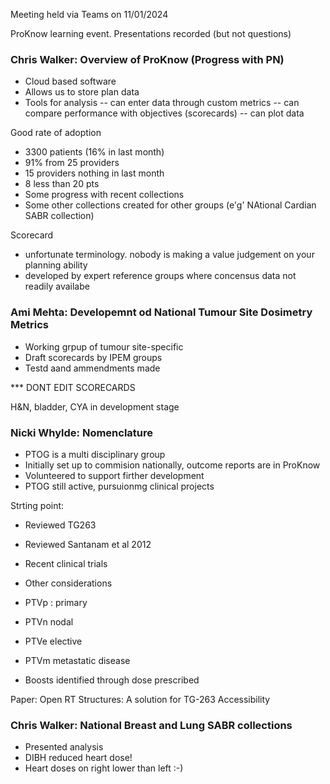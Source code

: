 Meeting held via Teams on 11/01/2024

ProKnow learning event.
Presentations recorded (but not questions)

### Chris Walker: Overview of ProKnow (Progress with PN)

- Cloud based software
- Allows us to store plan data
- Tools for analysis
-- can enter data through custom metrics
-- can compare performance with objectives (scorecards)
-- can plot data

Good rate of adoption
- 3300 patients (16% in last month)
- 91% from 25 providers
- 15 providers nothing in last month
- 8 less than 20 pts
- Some progress with recent collections
- Some other collections created for other groups (e'g' NAtional Cardian SABR collection)

Scorecard
- unfortunate terminology. nobody is making a value judgement on your planning ability
- developed by expert reference groups where concensus data not readily availabe

### Ami Mehta: Developemnt od National Tumour Site Dosimetry Metrics

- Working grpup of tumour site-specific 
- Draft scorecards by IPEM groups
- Testd aand ammendments made

 *** DONT EDIT SCORECARDS

 H&N, bladder, CYA in development stage

 ### Nicki Whylde: Nomenclature

 - PTOG is a multi disciplinary group
 - Initially set up to commision nationally, outcome reports are in ProKnow
 - Volunteered to support firther development
 - PTOG still active, pursuionmg clinical projects

 Strting point:
 - Reviewed TG263
 - Reviewed Santanam et al 2012
- Recent clinical trials
- Other considerations

- PTVp : primary
- PTVn nodal
- PTVe elective
- PTVm metastatic disease

- Boosts identified through dose prescribed

Paper: Open RT Structures: A solution for TG-263 Accessibility

### Chris Walker: National Breast and Lung SABR collections
- Presented analysis 
- DIBH reduced heart dose!
- Heart doses on right lower than left :-)



